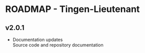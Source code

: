 # ROADMAP - Tingen-Lieutenant

## v2.0.1

* Documentation updates  
  Source code and repository documentation